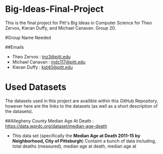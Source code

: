 # Big-Ideas-Final-Project
This is the final project for Pitt's Big Ideas in Computer Science for Theo Zervos, Kieran Duffy, and Michael Canavan. Group 20.

#Group Name Needed

##Emails
* Theo Zervos : tnz3@pitt.edu
* Michael Canavan : mdc117@pitt.edu
* Kieran Duffy : kid40@pitt.edu


# Used Datasets
The datasets used in this project are availible within this GitHub Repository, however here are the links to the datasets (as well as a short description of the datasets).

##Allegheny County Median Age At Death : https://data.wprdc.org/dataset/median-age-death
* This data set (specifically the **Median Age at Death 2011-15 by Neighborhood, City of Pittsburgh**) Containt a bunch of data including, total deaths (measured), median age at death, median age at
